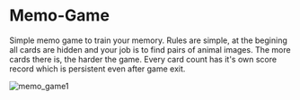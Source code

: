 # Memo-Game
Simple memo game to train your memory.
Rules are simple, at the begining all cards are hidden and your job is to find pairs of animal images. 
The more cards there is, the harder the game.
Every card count has it's own score record which is persistent even after game exit.

![memo_game1](https://user-images.githubusercontent.com/61971053/120009062-e3787f00-bfdb-11eb-9bdb-83593e1e8d75.gif)

